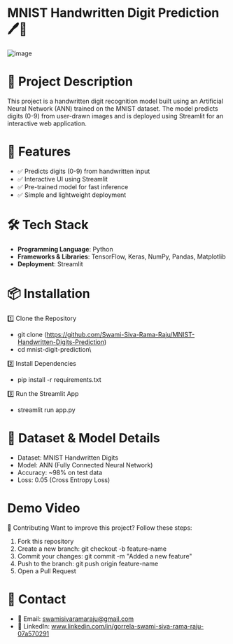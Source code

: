 # **MNIST Handwritten Digit Prediction 🖊️🔢**
![image](https://github.com/user-attachments/assets/cebc54c5-f463-4598-98c9-fa086a7ae8ab)


# **📌 Project Description**
This project is a handwritten digit recognition model built using an Artificial Neural Network (ANN) trained on the MNIST dataset. The model predicts digits (0-9) from user-drawn images and is deployed using Streamlit for an interactive web application.

# **🚀 Features**
* ✅ Predicts digits (0-9) from handwritten input
* ✅ Interactive UI using Streamlit
* ✅ Pre-trained model for fast inference
* ✅ Simple and lightweight deployment

# **🛠 Tech Stack**
* **Programming Language**: Python
* **Frameworks & Libraries**: TensorFlow, Keras, NumPy, Pandas, Matplotlib
* **Deployment**: Streamlit

# **📦 Installation**
1️⃣ Clone the Repository
* git clone (https://github.com/Swami-Siva-Rama-Raju/MNIST-Handwritten-Digits-Prediction)
* cd mnist-digit-prediction\

2️⃣ Install Dependencies
* pip install -r requirements.txt
  
3️⃣ Run the Streamlit App
* streamlit run app.py
  
# **🎯 Dataset & Model Details**
* Dataset: MNIST Handwritten Digits
* Model: ANN (Fully Connected Neural Network)
* Accuracy: ~98% on test data
* Loss: 0.05 (Cross Entropy Loss)
  
# **Demo Video**


🤝 Contributing
Want to improve this project? Follow these steps:
1. Fork this repository
2. Create a new branch: git checkout -b feature-name
3. Commit your changes: git commit -m "Added a new feature"
4. Push to the branch: git push origin feature-name
5. Open a Pull Request

# **💬 Contact**
* 📧 Email: swamisivaramaraju@gmail.com
* 🔗 LinkedIn: www.linkedin.com/in/gorrela-swami-siva-rama-raju-07a570291
